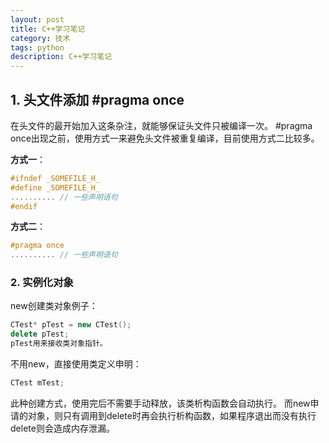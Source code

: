 ```yaml
---
layout: post
title: C++学习笔记
category: 技术
tags: python
description: C++学习笔记
---
```


## 1. 头文件添加 #pragma once

在头文件的最开始加入这条杂注，就能够保证头文件只被编译一次。
#pragma once出现之前，使用方式一来避免头文件被重复编译，目前使用方式二比较多。

**方式一**：
```CPP
#ifndef _SOMEFILE_H_
#define _SOMEFILE_H_
.......... // 一些声明语句
#endif
```
**方式二**：
```CPP
#pragma once
.......... // 一些声明语句
```
### 2. 实例化对象

new创建类对象例子：
```CPP
CTest* pTest = new CTest();
delete pTest;
pTest用来接收类对象指针。
```
不用new，直接使用类定义申明：
```CPP
CTest mTest;
```
此种创建方式，使用完后不需要手动释放，该类析构函数会自动执行。
而new申请的对象，则只有调用到delete时再会执行析构函数，如果程序退出而没有执行delete则会造成内存泄漏。